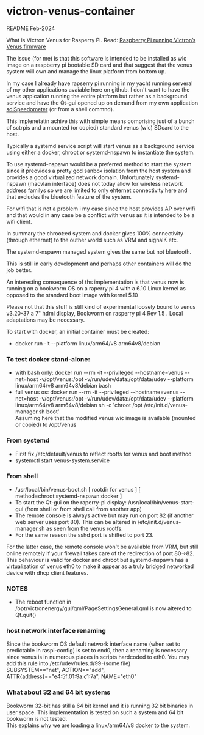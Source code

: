# victron-venus-container
README Feb-2024

What is Victron Venus for Rasperry Pi. Read: [Raspberry Pi running Victron’s Venus firmware](https://www.victronenergy.com/blog/2017/09/06/raspberry-pi-running-victrons-venus-firmware)

The issue (for me) is that this software is intended to be installed as wic image on a raspberry pi bootable SD card and that suggest that the venus system will own and manage the linux platform from bottom up.

In my case I already have rapserry pi running in my yacht running serveral of my other applications avaiable here on github.
I don't want to have the venus applcation running the entire platform but rather as a background service and have the Qt-gui opened up on demand from my own application  [sdlSpeedometer](https://github.com/ehedman/sdlSpeedometer) (or from a shell commnd).

This implenetatin achive this with simple means comprising just of a bunch of sctrpis and a mounted (or copied) standard venus (wic) SDcard to the host.

Typically a systemd service script will start venus as a background service using either a docker, chroot or systemd-nspawn to instantiate the system.

To use  systemd-nspawn would be a preferred method to start the system since it preovides a pretty god sanbox isolation from the host system and provides a good virtualized network domain.
Unfortunately systemd-nspawn (macvlan interface) does not today allow for wireless network address familys so we are limited to only ehternet connectivity here and that excludes the bluetooth feature of the system.

For wifi that is not a problem i my case since the host provides AP over wifi and that would in any case be a conflict with venus as it is intended to be a wifi client.

In summary the chroot:ed system and docker gives 100% connectivity (through ethernet) to the outher world such as VRM and signalK etc.

The systemd-nspawn managed system gives the same but not bluetooth.

This is still in early developmemt and perhaps other containers will do the job better.

An interesting consequence of ths implementation is that venus now is running on a bookworm OS on a raperry pi 4 with a 6.10 Linux  kernel as opposed to the standard boot image with kernel 5.10

Please not that this stuff is still kind of experimental loosely bound to venus v3.20-37 a 7" hdmi display, Bookworm on rasperry pi 4 Rev 1.5 . Local adaptations may be necessary.

To start with docker, an initial container must be created:
-  docker run -it --platform linux/arm64/v8 arm64v8/debian

### To test docker  stand-alone:
- with bash only: docker run --rm -it --privileged  --hostname=venus --net=host  -v/opt/venus:/opt  -v/run/udev/data:/opt/data/udev --platform linux/arm64/v8 arm64v8/debian  bash
- full venus os: docker run --rm -it --privileged  --hostname=venus --net=host  -v/opt/venus:/opt -v/run/udev/data:/opt/data/udev  --platform linux/arm64/v8  arm64v8/debian  sh -c 'chroot /opt /etc/init.d/venus-manager.sh boot'<br>
Assuming here that the modified venus wic image is available (mounted or copied) to /opt/venus

### From systemd
- First fix  /etc/default/venus to reflect rootfs for venus and boot method
- systemctl start venus-system.service

### From shell
- /usr/local/bin/venus-boot.sh [ rootdir for venus ] [ method=chroot:systemd-nspawn:docker ]
- To start the Qt-gui on the raperry-pi display: /usr/local/bin/venus-start-gui (from shell or from shell call from another app)
- The remote console is always active but may run on port 82 (if another web server uses port 80). This can be altered in /etc/init.d/venus-manager.sh as seen from the venus rootfs.
- For the same reason the sshd port is shifted to port 23.

For the latter case, the remote console won't be available from VRM, but still online remotely if your firewall takes care of the redirection of port 80->82.<br>
This behaviour is valid for docker and chroot but systemd-nspawn has a virtualization of venus eth0 to make it appear as a truly bridged networked device with dhcp client features.

### NOTES
- The reboot function in /opt/victronenergy/gui/qml/PageSettingsGeneral.qml is now altered to Qt.quit()

### host network interface renaming
Since the bookworm OS default network interface name (when set to predictable in raspi-config) is set to end0, then a renaming is necessary since venus is in numerous places in scripts hardcoded to eth0.
You may add this rule into /etc/udev/rules.d/99-(some file)<br>
SUBSYSTEM=="net", ACTION=="add", ATTR{address}=="e4:5f:01:9a:c1:7a", NAME="eth0"

### What about 32 and 64 bit systems
Bookworm 32-bit has still a 64 bit kernel and it is running 32 bit binaries in user space. This implementation is tested on such a system and 64 bit bookworm is not tested.<br>
This explains why we are loading a linux/arm64/v8 docker to the system.

